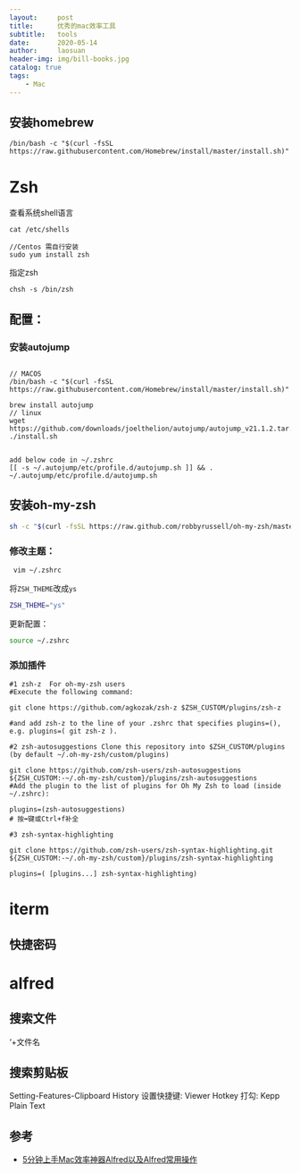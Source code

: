 ```yaml
---
layout:     post
title:      优秀的mac效率工具
subtitle:   tools
date:       2020-05-14
author:     laosuan
header-img: img/bill-books.jpg
catalog: true
tags:
    - Mac
---
```


## 安装homebrew

```
/bin/bash -c "$(curl -fsSL https://raw.githubusercontent.com/Homebrew/install/master/install.sh)"
```





# Zsh

查看系统shell语言

```shell
cat /etc/shells
```

```
//Centos 需自行安装
sudo yum install zsh
```

指定zsh

```shell
chsh -s /bin/zsh
```

## 配置：

### 安装autojump

```shell

// MACOS
/bin/bash -c "$(curl -fsSL https://raw.githubusercontent.com/Homebrew/install/master/install.sh)"

brew install autojump
// linux 
wget https://github.com/downloads/joelthelion/autojump/autojump_v21.1.2.tar.gz
./install.sh


add below code in ~/.zshrc
[[ -s ~/.autojump/etc/profile.d/autojump.sh ]] && . ~/.autojump/etc/profile.d/autojump.sh
```

## 安装oh-my-zsh

```bash
sh -c "$(curl -fsSL https://raw.github.com/robbyrussell/oh-my-zsh/master/tools/install.sh)"
```

### 修改主题：

```bash
 vim ~/.zshrc
```

将`ZSH_THEME`改成`ys`

```bash
ZSH_THEME="ys"
```

更新配置：

```bash
source ~/.zshrc   
```

### 添加插件
```
#1 zsh-z  For oh-my-zsh users
#Execute the following command:

git clone https://github.com/agkozak/zsh-z $ZSH_CUSTOM/plugins/zsh-z

#and add zsh-z to the line of your .zshrc that specifies plugins=(), e.g. plugins=( git zsh-z ).

#2 zsh-autosuggestions Clone this repository into $ZSH_CUSTOM/plugins (by default ~/.oh-my-zsh/custom/plugins)

git clone https://github.com/zsh-users/zsh-autosuggestions ${ZSH_CUSTOM:-~/.oh-my-zsh/custom}/plugins/zsh-autosuggestions
#Add the plugin to the list of plugins for Oh My Zsh to load (inside ~/.zshrc):

plugins=(zsh-autosuggestions)
# 按➡️键或Ctrl+f补全

#3 zsh-syntax-highlighting

git clone https://github.com/zsh-users/zsh-syntax-highlighting.git ${ZSH_CUSTOM:-~/.oh-my-zsh/custom}/plugins/zsh-syntax-highlighting

plugins=( [plugins...] zsh-syntax-highlighting)
````
# iterm

## 快捷密码

## 



# alfred 

## 搜索文件

‘+文件名

## 搜索剪贴板
Setting-Features-Clipboard History
设置快捷键: Viewer Hotkey
打勾: Kepp Plain Text

## 参考

- [5分钟上手Mac效率神器Alfred以及Alfred常用操作](https://www.jianshu.com/p/e9f3352c785f)





